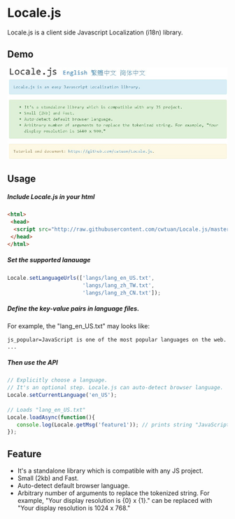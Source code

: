 # Locale.js
Locale.js is a client side Javascript Localization (i18n) library.

## Demo
<a title="Locale.js Demo" alt="Locale.js Demo" href="http://opensource.tonytuan.org/locale.js" target="_blank">
<img src="https://raw.githubusercontent.com/cwtuan/Locale.js/master/example/images/snapshot.jpg">
</a>




## Usage
##### Include Locale.js in your html
```html
<html>
 <head>
  <script src="http://raw.githubusercontent.com/cwtuan/Locale.js/master/example/js/locale-1.0.min.js"></script>
 </head>
</html>
```
##### Set the supported lanauage
```javascript
Locale.setLanguageUrls(['langs/lang_en_US.txt',
                        'langs/lang_zh_TW.txt', 
                        'langs/lang_zh_CN.txt']);
```
##### Define the key-value pairs in language files.
For example, the "lang_en_US.txt" may looks like:
```
js_popular=JavaScript is one of the most popular languages on the web.
...
```

##### Then use the API
```javascript
// Explicitly choose a language. 
// It's an optional step. Locale.js can auto-detect browser language.
Locale.setCurrentLanguage('en_US'); 

// Loads "lang_en_US.txt"
Locale.loadAsync(function(){
   console.log(Locale.getMsg('feature1')); // prints string "JavaScript is ... the web."
});
``` 

## Feature
* It's a standalone library which is compatible with any JS project.
* Small (2kb) and Fast.
* Auto-detect default browser language.
* Arbitrary number of arguments to replace the tokenized string. For example, "Your display resolution is {0} x {1}." can be replaced with "Your display resolution is 1024 x 768."

